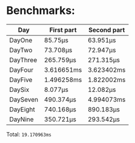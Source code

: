 # Benchmarks:
| Day | First part | Second part |
| --- | --- | --- |
| DayOne | 85.75µs | 63.951µs |
| DayTwo | 73.708µs | 72.947µs |
| DayThree | 265.759µs | 271.315µs |
| DayFour | 3.616651ms | 3.623402ms |
| DayFive | 1.496258ms | 1.822002ms |
| DaySix | 8.077µs | 12.082µs |
| DaySeven | 490.374µs | 4.994073ms |
| DayEight | 740.168µs | 890.183µs |
| DayNine | 350.721µs | 293.542µs |


Total: `19.170963ms`
